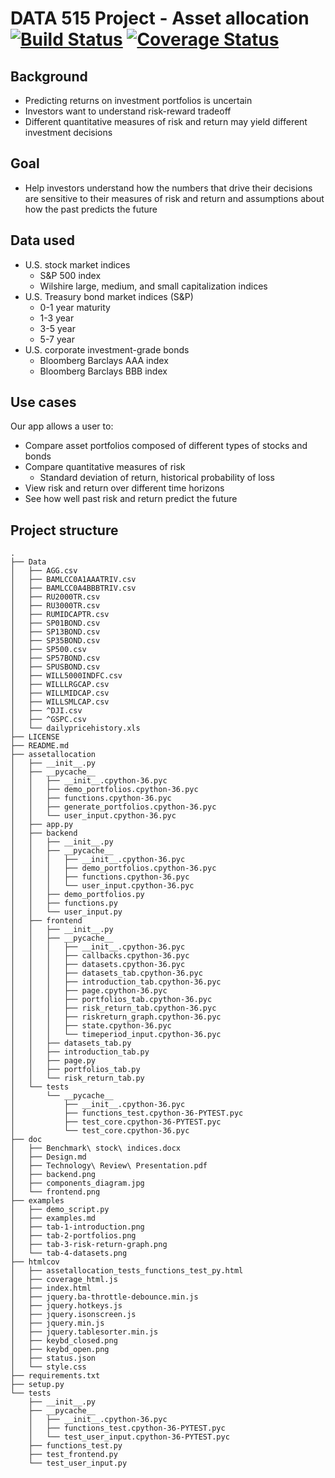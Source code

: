 # DATA 515 Project - Asset allocation [![Build Status](https://travis-ci.org/viv-r/asset-allocation.svg?branch=master)](https://travis-ci.org/viv-r/asset-allocation) [![Coverage Status](https://coveralls.io/repos/github/viv-r/asset-allocation/badge.svg?branch=master)](https://coveralls.io/github/viv-r/asset-allocation?branch=master)

## Background

  - Predicting returns on investment portfolios is uncertain
  - Investors want to understand risk-reward tradeoff
  - Different quantitative measures of risk and return may yield different investment decisions
  
## Goal

  - Help investors understand how the numbers that drive their decisions are sensitive to their measures of risk and return and assumptions about how the past predicts the future

## Data used

  - U.S. stock market indices
    - S&P 500 index
    - Wilshire large, medium, and small capitalization indices
  - U.S. Treasury bond market indices (S&P)
    - 0-1 year maturity
    - 1-3 year
    - 3-5 year
    - 5-7 year
  - U.S. corporate investment-grade bonds
    - Bloomberg Barclays AAA index
    - Bloomberg Barclays BBB index

## Use cases

Our app allows a user to:
  - Compare asset portfolios composed of different types of stocks and bonds
  - Compare quantitative measures of risk
    - Standard deviation of return, historical probability of loss
  - View risk and return over different time horizons
  - See how well past risk and return predict the future

## Project structure
```
.
├── Data
│   ├── AGG.csv
│   ├── BAMLCC0A1AAATRIV.csv
│   ├── BAMLCC0A4BBBTRIV.csv
│   ├── RU2000TR.csv
│   ├── RU3000TR.csv
│   ├── RUMIDCAPTR.csv
│   ├── SP01BOND.csv
│   ├── SP13BOND.csv
│   ├── SP35BOND.csv
│   ├── SP500.csv
│   ├── SP57BOND.csv
│   ├── SPUSBOND.csv
│   ├── WILL5000INDFC.csv
│   ├── WILLLRGCAP.csv
│   ├── WILLMIDCAP.csv
│   ├── WILLSMLCAP.csv
│   ├── ^DJI.csv
│   ├── ^GSPC.csv
│   └── dailypricehistory.xls
├── LICENSE
├── README.md
├── assetallocation
│   ├── __init__.py
│   ├── __pycache__
│   │   ├── __init__.cpython-36.pyc
│   │   ├── demo_portfolios.cpython-36.pyc
│   │   ├── functions.cpython-36.pyc
│   │   ├── generate_portfolios.cpython-36.pyc
│   │   └── user_input.cpython-36.pyc
│   ├── app.py
│   ├── backend
│   │   ├── __init__.py
│   │   ├── __pycache__
│   │   │   ├── __init__.cpython-36.pyc
│   │   │   ├── demo_portfolios.cpython-36.pyc
│   │   │   ├── functions.cpython-36.pyc
│   │   │   └── user_input.cpython-36.pyc
│   │   ├── demo_portfolios.py
│   │   ├── functions.py
│   │   └── user_input.py
│   ├── frontend
│   │   ├── __init__.py
│   │   ├── __pycache__
│   │   │   ├── __init__.cpython-36.pyc
│   │   │   ├── callbacks.cpython-36.pyc
│   │   │   ├── datasets.cpython-36.pyc
│   │   │   ├── datasets_tab.cpython-36.pyc
│   │   │   ├── introduction_tab.cpython-36.pyc
│   │   │   ├── page.cpython-36.pyc
│   │   │   ├── portfolios_tab.cpython-36.pyc
│   │   │   ├── risk_return_tab.cpython-36.pyc
│   │   │   ├── riskreturn_graph.cpython-36.pyc
│   │   │   ├── state.cpython-36.pyc
│   │   │   └── timeperiod_input.cpython-36.pyc
│   │   ├── datasets_tab.py
│   │   ├── introduction_tab.py
│   │   ├── page.py
│   │   ├── portfolios_tab.py
│   │   └── risk_return_tab.py
│   └── tests
│       └── __pycache__
│           ├── __init__.cpython-36.pyc
│           ├── functions_test.cpython-36-PYTEST.pyc
│           ├── test_core.cpython-36-PYTEST.pyc
│           └── test_core.cpython-36.pyc
├── doc
│   ├── Benchmark\ stock\ indices.docx
│   ├── Design.md
│   ├── Technology\ Review\ Presentation.pdf
│   ├── backend.png
│   ├── components_diagram.jpg
│   └── frontend.png
├── examples
│   ├── demo_script.py
│   ├── examples.md
│   ├── tab-1-introduction.png
│   ├── tab-2-portfolios.png
│   ├── tab-3-risk-return-graph.png
│   └── tab-4-datasets.png
├── htmlcov
│   ├── assetallocation_tests_functions_test_py.html
│   ├── coverage_html.js
│   ├── index.html
│   ├── jquery.ba-throttle-debounce.min.js
│   ├── jquery.hotkeys.js
│   ├── jquery.isonscreen.js
│   ├── jquery.min.js
│   ├── jquery.tablesorter.min.js
│   ├── keybd_closed.png
│   ├── keybd_open.png
│   ├── status.json
│   └── style.css
├── requirements.txt
├── setup.py
└── tests
    ├── __init__.py
    ├── __pycache__
    │   ├── __init__.cpython-36.pyc
    │   ├── functions_test.cpython-36-PYTEST.pyc
    │   └── test_user_input.cpython-36-PYTEST.pyc
    ├── functions_test.py
    ├── test_frontend.py
    └── test_user_input.py
```
